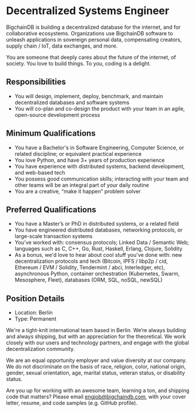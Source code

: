 # Decentralized Systems Engineer
BigchainDB is building a decentralized database for the internet, and for collaborative ecosystems. Organizations use BigchainDB software to unleash applications in sovereign personal data, compensating creators, supply chain / IoT, data exchanges, and more. 

You are someone that deeply cares about the future of the internet, of society. You love to build things. To you, coding is a delight.

## Responsibilities
* You will design, implement, deploy, benchmark, and maintain decentralized databases and software systems
* You will co-plan and co-design the product with your team in an agile, open-source development process

## Minimum Qualifications
* You have a Bachelor's in Software Engineering, Computer Science, or related discipline; or equivalent practical experience
* You love Python, and have 3+ years of production experience
* You have experience with distributed systems, backend development, and web-based tech
* You possess good communication skills; interacting with your team and other teams will be an integral part of your daily routine
* You are a creative, “make it happen” problem solver

## Preferred Qualifications
* You have a Master’s or PhD in distributed systems, or a related field
* You have engineered distributed databases, networking protocols, or large-scale transaction systems
* You've worked with: consensus protocols; Linked Data / Semantic Web; languages such as C, C++, Go, Rust, Haskell, Erlang, Clojure, Solidity
* As a bonus, we'd love to hear about cool stuff you've done with: new decentralization protocols and tech (Bitcoin, IPFS / libp2p / cid, Ethereum / EVM / Solidity, Tendermint / abci, Interledger, etc), asynchronous Python, container orchestration (Kubernetes, Swarm, Mesosphere, Fleet), databases (ORM, SQL, noSQL, newSQL)

## Position Details
* Location: Berlin
* Type: Permanent

We're a tight-knit international team based in Berlin. We’re always building and always shipping, but with an appreciation for the theoretical. We work closely with our users and technology partners, and engage with the global decentralization community.

We are an equal opportunity employer and value diversity at our company. We do not discriminate on the basis of race, religion, color, national origin, gender, sexual orientation, age, marital status, veteran status, or disability status.

Are you up for working with an awesome team, learning a ton, and shipping code that matters? Please email <engjob@bigchaindb.com>, with your cover letter, resume, and code samples (e.g. GitHub profile).
